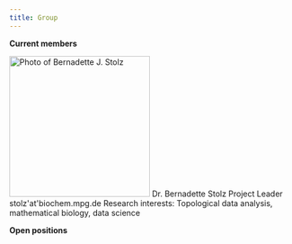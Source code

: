 ```yaml
---
title: Group
---
```


**Current members**

<img src="/images/group_fotos/Stolz_lowRes.jpg" alt="Photo of Bernadette J. Stolz" width="250" />  
Dr. Bernadette Stolz  
Project Leader  
stolz'at'biochem.mpg.de  
Research interests: Topological data analysis, mathematical biology, data science  


**Open positions**
